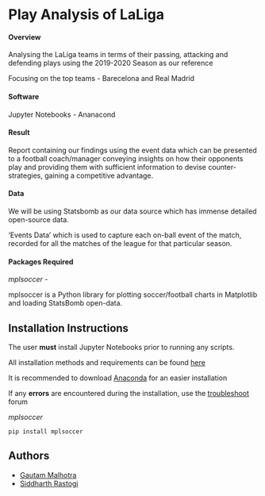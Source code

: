 
# Play Analysis of LaLiga 

#### Overview

Analysing the LaLiga teams in terms of their passing, attacking and defending plays using the 2019-2020 Season as our reference

Focusing on the top teams - Barecelona and Real Madrid 

#### Software 
Jupyter Notebooks - Ananacond 


#### Result
Report containing our findings using the event data which can be presented to a football coach/manager conveying insights on how their opponents play and providing them with sufficient information to devise counter-strategies, gaining a competitive advantage.

#### Data
We will be using Statsbomb as our data source which has immense detailed open-source data.

‘Events Data’ which is used to capture each on-ball event of the match, recorded for all the matches of the league for that particular season.  

#### Packages Required

*mplsoccer* - 

mplsoccer is a Python library for plotting soccer/football charts in Matplotlib and loading StatsBomb open-data.

## Installation Instructions
The user **must**  install Jupyter Notebooks prior to running any scripts.

All installation methods and requirements can be found [here](https://docs.jupyter.org/en/latest/install/notebook-classic.html#:~:text=Jupyter%20installation%20requires%20Python%203.3,%2C%20pip%2C%20instead%20of%20Anaconda.)

It is recommended to download [Anaconda](https://www.anaconda.com/products/distribution) for an easier installation

If any **errors** are encountered during the installation, use the [troubleshoot](https://docs.anaconda.com/anaconda/user-guide/troubleshooting/) forum


*mplsoccer*

`pip install mplsoccer`
## Authors

- [Gautam Malhotra](https://github.com/Malhotra-G)
- [Siddharth Rastogi](https://github.com/Sid-rastogi)

